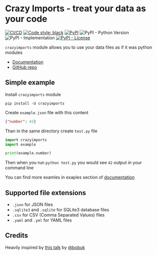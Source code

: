 # Crazy Imports - treat your data as your code

[![CI/CD](https://github.com/mishankov/crazy-imports/workflows/CI/CD/badge.svg)](https://github.com/mishankov/crazy-imports/actions?query=workflow:CI/CD)
[![Code style: black](https://img.shields.io/badge/code%20style-black-black)](https://github.com/mishankov/crazy-imports/actions?query=workflow:CI/CD)
[![PyPI](https://img.shields.io/pypi/v/crazyimports)](https://pypi.org/project/crazyimports/)
![PyPI - Python Version](https://img.shields.io/pypi/pyversions/crazyimports)
![PyPI - Implementation](https://img.shields.io/pypi/implementation/crazyimports)
[![PyPI - License](https://img.shields.io/pypi/l/crazyimports)](https://github.com/mishankov/crazy-imports/blob/main/LICENSE)

`crazyimports` module allows you to use your data files as if it was python modules

- [Documentation](https://mishankov.github.io/crazy-imports/)
- [GitHub repo](https://github.com/mishankov/crazy-imports)

## Simple example

Install `crazyimports` module

`pip install -U crazyimports`

Create `example.json` file with this content

```json
{"number": 42}
```

 Than in the same directory create `test.py` file

```python
import crazyimports
import example

print(example.number)
```

Then when you run `python test.py` you would see `42` output in your command line

You can find more examles in exaples section of [documentation](https://mishankov.github.io/crazy-imports/)

## Supported file extensions

- `.json` for JSON files
- `.sqlite3` and `.sqlite` for SQLite3 database files
- `.csv` for CSV (Comma Separated Values) files
- `.yaml` and `.yml` for YAML files

## Credits

Heavily inspired by [this talk](https://youtu.be/CWZVNgStgbI) by [@bobuk](https://github.com/bobuk)
